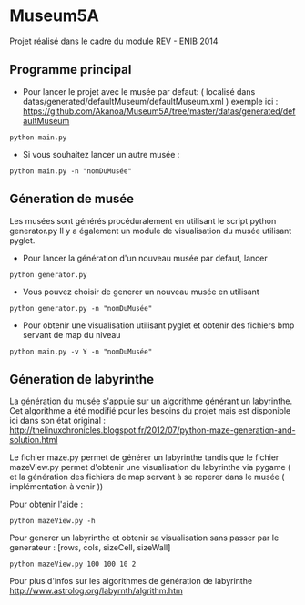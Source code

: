 Museum5A
========


Projet réalisé dans le cadre du module REV - ENIB 2014

Programme principal
-------------------

* Pour lancer le projet avec le musée par defaut: ( localisé dans datas/generated/defaultMuseum/defaultMuseum.xml )
exemple ici : https://github.com/Akanoa/Museum5A/tree/master/datas/generated/defaultMuseum

```shell 
python main.py
```

* Si vous souhaitez lancer un autre musée : 

```
python main.py -n "nomDuMusée"
```

Géneration de musée
-------------------

Les musées sont générés procéduralement en utilisant le script python generator.py
Il y a également un module de visualisation du musée utilisant pyglet.

* Pour lancer la génération d'un nouveau musée par defaut, lancer

```
python generator.py
```

* Vous pouvez choisir de generer un nouveau musée en utilisant 

```
python generator.py -n "nomDuMusée"
```

* Pour obtenir une visualisation utilisant pyglet et obtenir des fichiers bmp servant de map du niveau

```
python main.py -v Y -n "nomDuMusée"
```

Géneration de labyrinthe
------------------------

La génération du musée s'appuie sur un algorithme générant un labyrinthe.
Cet algorithme a été modifié pour les besoins du projet mais est disponible ici dans son état original :
http://thelinuxchronicles.blogspot.fr/2012/07/python-maze-generation-and-solution.html

Le fichier maze.py permet de générer un labyrinthe tandis que le fichier mazeView.py permet d'obtenir une visualisation du labyrinthe via pygame ( et la génération des fichiers de map servant à se reperer dans le musée ( implémentation à venir ))

Pour obtenir l'aide : 
```
python mazeView.py -h 
```

Pour generer un labyrinthe et obtenir sa visualisation sans passer par le generateur :
[rows, cols, sizeCell, sizeWall]

```
python mazeView.py 100 100 10 2
```

Pour plus d'infos sur les algorithmes de génération de labyrinthe
http://www.astrolog.org/labyrnth/algrithm.htm
